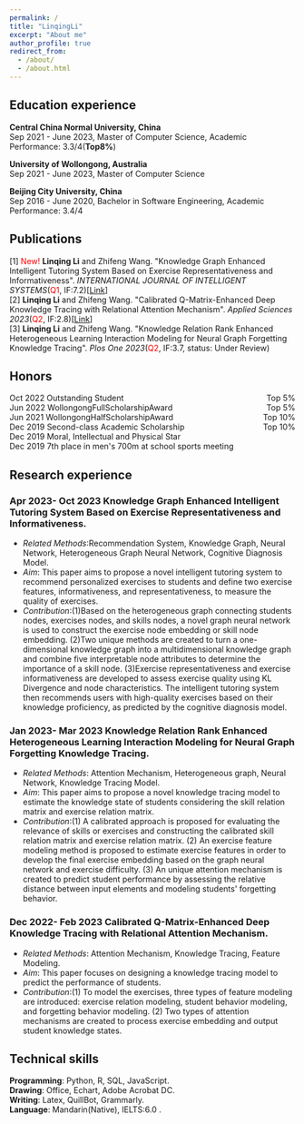 ```yaml
---
permalink: /
title: "LinqingLi"
excerpt: "About me"
author_profile: true
redirect_from: 
  - /about/
  - /about.html
---
```


## Education experience
**Central China Normal University, China**<br>
Sep 2021 - June 2023, Master of Computer Science, Academic Performance: 3.3/4(**Top8%**)<br>

**University of Wollongong, Australia**<br>
Sep 2021 - June 2023, Master of Computer Science<br>

**Beijing City University, China**<br>
Sep 2016 - June 2020, Bachelor in Software Engineering, Academic Performance: 3.4/4

## Publications
[1] <font color = red>New!</font> **Linqing Li** and Zhifeng Wang. "Knowledge Graph Enhanced Intelligent Tutoring System Based on Exercise Representativeness and Informativeness". *INTERNATIONAL JOURNAL OF INTELLIGENT SYSTEMS*(<font color=Red>Q1</font>, IF:7.2)[[Link](https://www.hindawi.com/journals/ijis/2023/2578286/)]<br>
[2] **Linqing Li** and Zhifeng Wang. "Calibrated Q-Matrix-Enhanced Deep Knowledge Tracing with Relational Attention Mechanism". *Applied Sciences 2023*(<font color=Red>Q2</font>, IF:2.8)[[Link](https://www.mdpi.com/2076-3417/13/4/2541)]<br>
[3] **Linqing Li** and Zhifeng Wang. "Knowledge Relation Rank Enhanced Heterogeneous Learning Interaction Modeling for Neural Graph Forgetting Knowledge Tracing". *Plos One 2023*(<font color=Red>Q2</font>, IF:3.7, status: Under Review)
  
## Honors
<div style="font-size:14px">Oct 2022 Outstanding Student<span style="float:right">Top 5%</span></div>
<div style="font-size:14px">Jun 2022 WollongongFullScholarshipAward<span style="float:right">Top 5%</span></div>
<div style="font-size:14px">Jun 2021 WollongongHalfScholarshipAward<span style="float:right">Top 10%</span></div>
<div style="font-size:14px">Dec 2019 Second-class Academic Scholarship<span style="float:right">Top 10%</span></div>
<div style="font-size:14px">Dec 2019 Moral, Intellectual and Physical Star</div>
<div style="font-size:14px">Dec 2019 7th place in men's 700m at school sports meeting</div>


## Research experience

### Apr 2023- Oct 2023 Knowledge Graph Enhanced Intelligent Tutoring System Based on Exercise Representativeness and Informativeness.
  * *Related Methods*:Recommendation System, Knowledge Graph, Neural Network, Heterogeneous Graph Neural Network, Cognitive Diagnosis Model.
  * *Aim*: This paper aims to propose a novel intelligent tutoring system to recommend personalized exercises to students and define two exercise features, informativeness, and representativeness, to measure the quality of exercises.
  * *Contribution*:(1)Based on the heterogeneous graph connecting students nodes, exercises nodes, and skills nodes, a novel graph neural network is used to construct the exercise node embedding or skill node embedding. (2)Two unique methods are created to turn a one-dimensional knowledge graph into a multidimensional knowledge graph and combine five interpretable node attributes to determine the importance of a skill node. (3)Exercise representativeness and exercise informativeness are developed to assess exercise quality using KL Divergence and node characteristics. The intelligent tutoring system then recommends users with high-quality exercises based on their knowledge proficiency, as predicted by the cognitive diagnosis model.

### Jan 2023- Mar 2023 Knowledge Relation Rank Enhanced Heterogeneous Learning Interaction Modeling for Neural Graph Forgetting Knowledge Tracing. 
  * *Related Methods*: Attention Mechanism, Heterogeneous graph, Neural Network, Knowledge Tracing Model.
  * *Aim*: This paper aims to propose a novel knowledge tracing model to estimate the knowledge state of students considering the skill relation matrix and exercise relation matrix.
  * *Contribution*:(1) A calibrated approach is proposed for evaluating the relevance of skills or exercises and constructing the calibrated skill relation matrix and exercise relation matrix. (2) An exercise feature modeling method is proposed to estimate exercise features in order to develop the final exercise embedding based on the graph neural network and exercise difficulty. (3) An unique attention mechanism is created to predict student performance by assessing the relative distance between input elements and modeling students' forgetting behavior.

### Dec 2022- Feb 2023 Calibrated Q-Matrix-Enhanced Deep Knowledge Tracing with Relational Attention Mechanism. 
  * *Related Methods*: Attention Mechanism, Knowledge Tracing, Feature Modeling.
  * *Aim*: This paper focuses on designing a knowledge tracing model to predict the performance of students.
  * *Contribution*:(1) To model the exercises, three types of feature modeling are introduced: exercise relation modeling, student behavior modeling, and forgetting behavior modeling.
(2) Two types of attention mechanisms are created to process exercise embedding and output student knowledge states.

## Technical skills

**Programming**: Python, R, SQL, JavaScript.<br>
**Drawing**: Office, Echart,  Adobe Acrobat DC.<br>
**Writing**: Latex, QuillBot, Grammarly.<br>
**Language**: Mandarin(Native), IELTS:6.0 .



